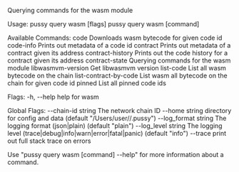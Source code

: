 Querying commands for the wasm module

Usage:
  pussy query wasm [flags]
  pussy query wasm [command]

Available Commands:
  code                  Downloads wasm bytecode for given code id
  code-info             Prints out metadata of a code id
  contract              Prints out metadata of a contract given its address
  contract-history      Prints out the code history for a contract given its address
  contract-state        Querying commands for the wasm module
  libwasmvm-version     Get libwasmvm version
  list-code             List all wasm bytecode on the chain
  list-contract-by-code List wasm all bytecode on the chain for given code id
  pinned                List all pinned code ids

Flags:
  -h, --help   help for wasm

Global Flags:
      --chain-id string     The network chain ID
      --home string         directory for config and data (default "/Users/user//.pussy")
      --log_format string   The logging format (json|plain) (default "plain")
      --log_level string    The logging level (trace|debug|info|warn|error|fatal|panic) (default "info")
      --trace               print out full stack trace on errors

Use "pussy query wasm [command] --help" for more information about a command.
